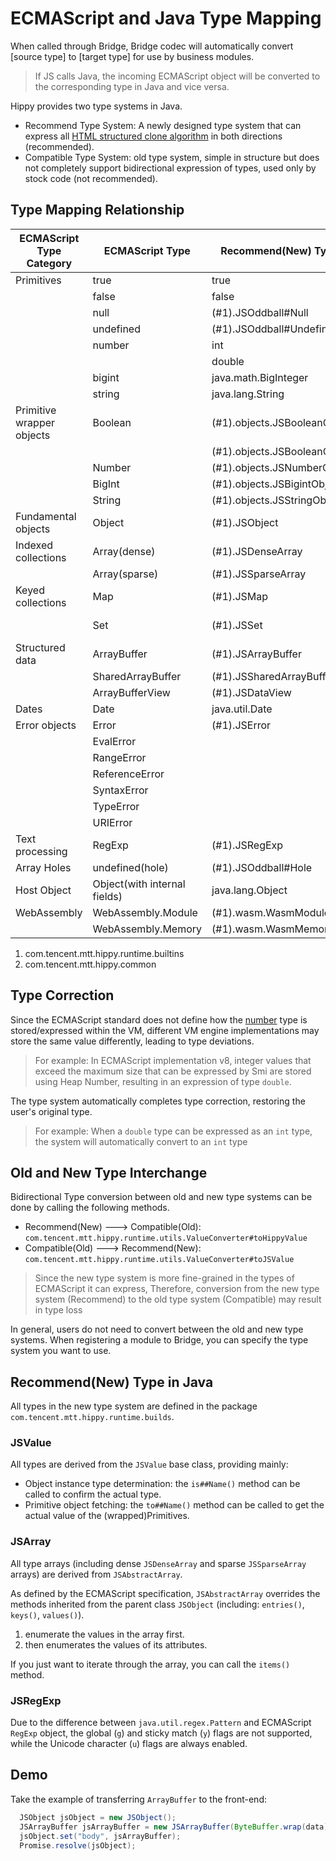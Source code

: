 # ECMAScript and Java Type Mapping

When called through Bridge, Bridge codec will automatically convert [source type] to [target type] for use by business modules.

> If JS calls Java, the incoming ECMAScript object will be converted to the corresponding type in Java and vice versa.

Hippy provides two type systems in Java.

* Recommend Type System: A newly designed type system that can express all [HTML structured clone algorithm](https://developer.mozilla.org/en-US/docs/Web/API/Web_Workers_API/Structured_clone_algorithm) in both directions  (recommended).
* Compatible Type System: old type system, simple in structure but does not completely support bidirectional expression of types, used only by stock code (not recommended).

## Type Mapping Relationship

| ECMAScript Type Category  | ECMAScript Type              | Recommend(New) Type in Java       | Compatible(Old) Type in Java           |
|---------------------------|------------------------------|-----------------------------------|----------------------------------------|
| Primitives                | true                         | true                              | true                                   |
|                           | false                        | false                             | false                                  |
|                           | null                         | (#1).JSOddball#Null               | null                                   |
|                           | undefined                    | (#1).JSOddball#Undefined          | (#2).ConstantValue#Undefined           |
|                           | number                       | int                               | int                                    |
|                           |                              | double                            | double                                 |
|                           | bigint                       | java.math.BigInteger              | java.math.BigInteger                   |
|                           | string                       | java.lang.String                  | java.lang.String                       |
| Primitive wrapper objects | Boolean                      | (#1).objects.JSBooleanObject#True | true                                   |
|                           |                              | (#1).objects.JSBooleanObject#False | false                                  |
|                           | Number                       | (#1).objects.JSNumberObject       | double                                 |
|                           | BigInt                       | (#1).objects.JSBigintObject       | java.math.BigInteger                   |
|                           | String                       | (#1).objects.JSStringObject       | java.lang.String                       |
| Fundamental objects       | Object                       | (#1).JSObject                     | (#2).HippyMap                          |
| Indexed collections       | Array(dense)                 | (#1).JSDenseArray                 | (#2).HippyArray  (Not fully supported) |
|                           | Array(sparse)                | (#1).JSSparseArray                | N/A                                    |
| Keyed collections         | Map                          | (#1).JSMap                        | (#2).HippyMap (Not fully supported)    |
|                           | Set                          | (#1).JSSet                        | (#2).HippyArray (Not fully supported)  |
| Structured data           | ArrayBuffer                  | (#1).JSArrayBuffer                | N/A                                    |
|                           | SharedArrayBuffer            | (#1).JSSharedArrayBuffer          | N/A                                    |
|                           | ArrayBufferView              | (#1).JSDataView                   | N/A                                    |
| Dates                     | Date                         | java.util.Date                    | java.util.Date                         |
| Error objects             | Error                        | (#1).JSError                      | N/A                                    |
|                           | EvalError                    |                                   |                                        |
|                           | RangeError                   |                                   |                                        |
|                           | ReferenceError               |                                   |                                        |
|                           | SyntaxError                  |                                   |                                        |
|                           | TypeError                    |                                   |                                        |
|                           | URIError                     |                                   |                                        |
| Text processing           | RegExp                       | (#1).JSRegExp                     | N/A                                    |
| Array Holes               | undefined(hole)              | (#1).JSOddball#Hole               | (#2).ConstantValue#Hole                |
| Host Object               | Object(with internal fields) | java.lang.Object                  | N/A                                    |
| WebAssembly               | WebAssembly.Module           | (#1).wasm.WasmModule              | N/A                                    |
|                           | WebAssembly.Memory           | (#1).wasm.WasmMemory              | N/A                                    |

1. com.tencent.mtt.hippy.runtime.builtins
2. com.tencent.mtt.hippy.common

## Type Correction

Since the ECMAScript standard does not define how the [number](https://262.ecma-international.org/#sec-ecmascript-language-types-number-type) type is stored/expressed within the VM, different VM engine implementations may store the same value differently, leading to type deviations.

> For example:
> In ECMAScript implementation v8, integer values that exceed the maximum size that can be expressed by Smi are stored using Heap Number, resulting in an expression of type `double`.

The type system automatically completes type correction, restoring the user's original type.

> For example:
> When a `double` type can be expressed as an `int` type, the system will automatically convert to an `int` type

## Old and New Type Interchange

Bidirectional Type conversion between old and new type systems can be done by calling the following methods.

* Recommend(New) ---> Compatible(Old): `com.tencent.mtt.hippy.runtime.utils.ValueConverter#toHippyValue`
* Compatible(Old) ---> Recommend(New): `com.tencent.mtt.hippy.runtime.utils.ValueConverter#toJSValue`

> Since the new type system is more fine-grained in the types of ECMAScript it can express,
> Therefore, conversion from the new type system (Recommend) to the old type system (Compatible) may result in type loss

In general, users do not need to convert between the old and new type systems. When registering a module to Bridge, you can specify the type system you want to use.

## Recommend(New) Type in Java

All types in the new type system are defined in the package `com.tencent.mtt.hippy.runtime.builds`.

### JSValue

All types are derived from the `JSValue` base class, providing mainly:

* Object instance type determination: the `is##Name()` method can be called to confirm the actual type.
* Primitive object fetching: the `to##Name()` method can be called to get the actual value of the (wrapped)Primitives.

### JSArray

All type arrays (including dense `JSDenseArray` and sparse `JSSparseArray` arrays) are derived from `JSAbstractArray`.

As defined by the ECMAScript specification, `JSAbstractArray` overrides the methods inherited from the parent class `JSObject` (including: `entries()`, `keys()`, `values()`).

1. enumerate the values in the array first.
2. then enumerates the values of its attributes.

If you just want to iterate through the array, you can call the `items()` method.

### JSRegExp

Due to the difference between `java.util.regex.Pattern` and ECMAScript `RegExp` object, the global (`g`) and sticky match (`y`) flags are not supported, while the Unicode character (`u`) flags are always enabled.

## Demo

Take the example of transferring `ArrayBuffer` to the front-end:

```java
  JSObject jsObject = new JSObject();
  JSArrayBuffer jsArrayBuffer = new JSArrayBuffer(ByteBuffer.wrap(data));
  jsObject.set("body", jsArrayBuffer);
  Promise.resolve(jsObject);
```


